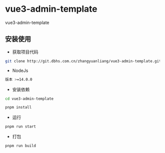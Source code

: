 # vue3-admin-template

vue3-admin-template

## 安装使用

- 获取项目代码

```bash
git clone http://git.dbhs.com.cn/zhangyuanliang/vue3-admin-template.git
```

- NodeJs

```bash
版本 >=14.0.0
```

- 安装依赖

```bash
cd vue3-admin-template

pnpm install

```

- 运行

```bash
pnpm run start
```

- 打包

```bash
pnpm run build
```

